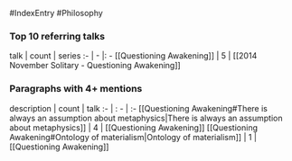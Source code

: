 #IndexEntry #Philosophy

### Top 10 referring talks
talk | count | series
:- | - |: -
[[Questioning Awakening]] | 5 | [[2014 November Solitary - Questioning Awakening]]

### Paragraphs with 4+ mentions
description | count | talk
:- | : - | :-
[[Questioning Awakening#There is always an assumption about metaphysics\|There is always an assumption about metaphysics]] | 4 | [[Questioning Awakening]]
[[Questioning Awakening#Ontology of materialism\|Ontology of materialism]] | 1 | [[Questioning Awakening]]

